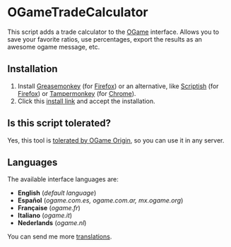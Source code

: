 OGameTradeCalculator
====================

This script adds a trade calculator to the [OGame] interface. Allows you to save your favorite ratios, use percentages, export the results as an awesome ogame message, etc.

Installation
------------

  1. Install [Greasemonkey] \(for [Firefox]\) or an alternative, like [Scriptish] \(for [Firefox]\) or [Tampermonkey] \(for [Chrome]\).
  2. Click this [install link] and accept the installation.

Is this script tolerated?
-------------------------

Yes, this tool is [tolerated by OGame Origin], so you can use it in any server.

Languages
---------

The available interface languages are:
  - **English** (*default language*)
  - **Español** (*ogame.com.es, ogame.com.ar, mx.ogame.org*)
  - **Française** (*ogame.fr*)
  - **Italiano** (*ogame.it*)
  - **Nederlands** (*ogame.nl*)

You can send me more [translations].

[OGame]:http://en.ogame.gameforge.com/
[Firefox]:https://www.mozilla.org/firefox
[Greasemonkey]:https://addons.mozilla.org/firefox/addon/greasemonkey/
[Scriptish]:https://addons.mozilla.org/firefox/addon/scriptish/
[Chrome]:https://www.google.com/chrome/
[Tampermonkey]:https://chrome.google.com/webstore/detail/tampermonkey/dhdgffkkebhmkfjojejmpbldmpobfkfo
[install link]:https://github.com/EliasGrande/OGameTradeCalculator/blob/master/dist/releases/latest.user.js
[tolerated by OGame Origin]:http://board.origin.ogame.gameforge.com/board175-user-projects/board39-official-tolerated-tools-addons-scripts/4367-ogame-trade-calculator/
[translations]:https://github.com/EliasGrande/OGameTradeCalculator/tree/master/dist/locale
